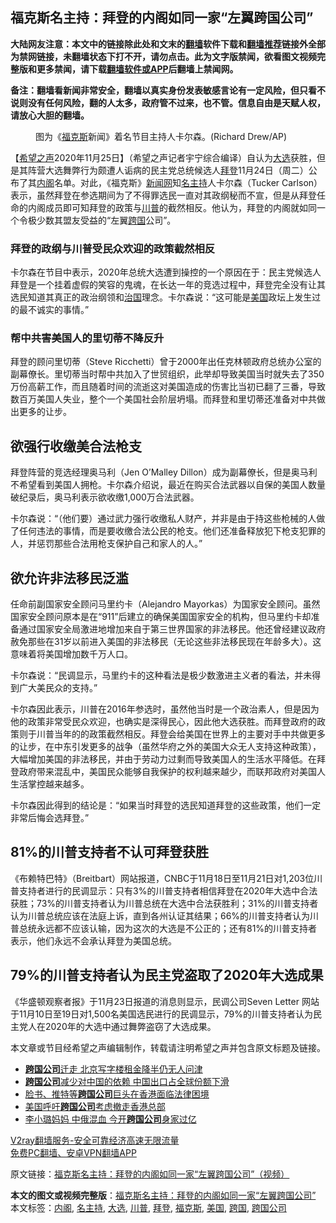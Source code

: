  <h2>福克斯名主持：拜登的内阁如同一家“左翼跨国公司”</h2> <p class="notice"><b>大陆网友注意：本文中的链接除此处和文末的<a href="https://github.com/bannedbook/fanqiang" >翻墙</a>软件下载和<a href="https://github.com/killgcd/justmysocks/blob/master/README.md">翻墙推荐</a>链接外全部为禁网链接，未翻墙状态下打不开，请勿点击。此为文字版禁闻，欲看图文视频完整版和更多禁闻，请下载<a href="https://github.com/bannedbook/fanqiang">翻墙软件或APP</a>后翻墙上禁闻网。</p><p>备注：翻墙看新闻非常安全，翻墙以真实身份发表敏感言论有一定风险，但只看不说则没有任何风险，翻的人太多，政府管不过来，也不管。信息自由是天赋人权，请放心大胆的翻墙。</b></p>  <div class="entry"> <figure><figcaption>图为《<a href="https://www.bannedbook.org/bnews/tag/%e7%a6%8f%e5%85%8b%e6%96%af/" class="st_tag internal_tag" rel="tag" title="标签 福克斯 下的日志">福克斯</a>新闻》着名节目主持人卡尔森。(Richard Drew/AP) </figcaption></figure> <p>【<span class='wp_keywordlink_affiliate'><a href="https://www.soundofhope.org" title="希望之声" target="_blank">希望之声</a></span>2020年11月25日】（希望之声记者宇宁综合编译）自认为<a href="https://www.bannedbook.org/bnews/tag/%e5%a4%a7%e9%80%89/" class="st_tag internal_tag" rel="tag" title="标签 大选 下的日志">大选</a>获胜，但是其阵营大选舞弊行为颇遭人诟病的民主党总统候选人<a href="https://www.bannedbook.org/bnews/tag/%e6%8b%9c%e7%99%bb/" class="st_tag internal_tag" rel="tag" title="标签 拜登 下的日志">拜登</a>11月24日（周二）公布了其<a href="https://www.bannedbook.org/bnews/tag/%E5%86%85%E9%98%81/" class="st_tag internal_tag" rel="tag" title="标签 内阁 下的日志">内阁</a>名单。对此，《福克斯》<span class='wp_keywordlink_affiliate'><a href="https://www.bannedbook.org/" title="新闻网">新闻网</a></span>知<a href="https://www.bannedbook.org/bnews/tag/%E5%90%8D%E4%B8%BB%E6%8C%81/" class="st_tag internal_tag" rel="tag" title="标签 名主持 下的日志">名主持</a>人卡尔森（Tucker Carlson）表示，虽然拜登在参选期间为了不得罪选民一直对其政纲秘而不宣，但是从拜登任命的内阁成员即可知拜登的政策与<a href="https://www.bannedbook.org/bnews/tag/%e5%b7%9d%e6%99%ae/" class="st_tag internal_tag" rel="tag" title="标签 川普 下的日志">川普</a>的截然相反。他认为，拜登的内阁就如同一个令极少数其盟友受益的“左翼<a href="https://www.bannedbook.org/bnews/tag/%E8%B7%A8%E5%9B%BD/" class="st_tag internal_tag" rel="tag" title="标签 跨国 下的日志">跨国</a>公司”。</p> <p></p> <h3>拜登的政纲与川普受民众欢迎的政策截然相反</h3> <p>卡尔森在节目中表示，2020年总统大选遭到操控的一个原因在于：民主党候选人拜登是一个挂着虚假的笑容的鬼魂，在长达一年的竞选过程中，拜登完全没有让其选民知道其真正的政治纲领和<span class='wp_keywordlink'><a href="https://www.bannedbook.org/forum24/topic8925.html" title="《治国大道》" target="_blank">治国</a></span>理念。卡尔森说：“这可能是<a href="https://www.bannedbook.org/bnews/tag/%e7%be%8e%e5%9b%bd/" class="st_tag internal_tag" rel="tag" title="标签 美国 下的日志">美国</a>政坛上发生过的最不诚实的事情。”</p>  <h3>帮中共害美国人的里切蒂不降反升</h3> <p>拜登的顾问里切蒂（Steve Ricchetti）曾于2000年出任克林顿政府总统办公室的副幕僚长。里切蒂当时帮中共加入了世贸组织，此举却导致美国当时就失去了350万份高薪工作，而且随着时间的流逝这对美国造成的伤害比当初已翻了三番，导致数百万美国人失业，整个一个美国社会阶层坍塌。而拜登和里切蒂还准备对中共做出更多的让步。</p> <h2>欲强行收缴美合法枪支</h2> <p>拜登阵营的竞选经理奥马利（Jen O’Malley Dillon）成为副幕僚长，但是奥马利不希望看到美国人拥枪。卡尔森介绍说，最近在购买合法武器以自保的美国人数量破纪录后，奥马利表示欲收缴1,000万合法武器。</p> <p>卡尔森说：“（他们要）通过武力强行收缴私人财产，并非是由于持这些枪械的人做了任何违法的事情，而是要收缴合法公民的枪支。他们还准备释放犯下枪支犯罪的人，并惩罚那些合法用枪支保护自己和家人的人。”</p>  <h2>欲允许非法移民泛滥</h2> <p>任命前副国家安全顾问马里约卡（Alejandro Mayorkas）为国家安全顾问。虽然国家安全顾问原本是在“911”后建立的确保美国国家安全的机构，但马里约卡却准备通过国家安全局激进地增加来自于第三世界国家的非法移民。他还曾经建议政府赦免那些在31岁以前进入美国的非法移民（无论这些非法移民现在年龄多大）。这意味着将美国增加数千万人口。</p> <p>卡尔森说：“民调显示，马里约卡的这种看法是极少数激进主义者的看法，并未得到广大美民众的支持。”</p> <p>卡尔森因此表示，川普在2016年参选时，虽然他当时是一个政治素人，但是因为他的政策非常受民众欢迎，也确实是深得民心，因此他大选获胜。而拜登政府的政策则于川普当年的的政策截然相反。拜登会给美国在世界上的主要对手中共做更多的让步，在中东引发更多的战争（虽然华府之外的美国大众无人支持这种政策），大幅增加美国的非法移民，并由于劳动力过剩而导致美国人的生活水平降低。在拜登政府带来混乱中，美国民众能够自我保护的权利越来越少，而联邦政府对美国人生活掌控越来越多。</p>  <p>卡尔森因此得到的结论是：“如果当时拜登的选民知道拜登的这些政策，他们一定非常后悔会选拜登。”</p> <h2>81%的川普支持者不认可拜登获胜</h2> <p>《布赖特巴特》（Breitbart）网站报道，CNBC于11月18日至11月21日对1,203位川普支持者进行的民调显示：只有3%的川普支持者相信拜登在2020年大选中合法获胜；73%的川普支持者认为川普总统在大选中合法获胜利；31%的川普支持者认为川普总统应该在法庭上诉，直到各州认证其结果；66%的川普支持者认为川普总统永远都不应该认输，因为这次的大选是不公正的；还有81%的川普支持者表示，他们永远不会承认拜登为美国总统。</p> <h2>79%的川普支持者认为民主党盗取了2020年大选成果</h2> <p>《华盛顿观察者报》于11月23日报道的消息则显示，民调公司Seven Letter 网站于11月10日至19日对1,500名美国选民进行的民调显示，79%的川普支持者认为民主党人在2020年的大选中通过舞弊盗窃了大选成果。</p>  <p>本文章或节目经希望之声编辑制作，转载请注明希望之声并包含原文标题及链接。</p> <ul class='op-related-articles' title='相关阅读'> <li><a href='https://www.bannedbook.org/bnews/cnnews/20200819/1382543.html' target='_blank'><b>跨国公司</b>迁走 北京写字楼租金降半仍无人问津</a></li> <li><a href='https://www.bannedbook.org/bnews/comments/20200819/1382318.html' target='_blank'><b>跨国公司</b>减少对中国的依赖 中国出口占全球份额下滑</a></li> <li><a href='https://www.bannedbook.org/bnews/headline/20200713/1359868.html' target='_blank'>脸书、推特等<b>跨国公司</b>巨头在香港面临法律困境</a></li> <li><a href='https://www.bannedbook.org/bnews/cnnews/hknews/20200702/1354577.html' target='_blank'>美国呼吁<b>跨国公司</b>考虑撤走香港总部</a></li> <li><a href='https://www.bannedbook.org/bnews/yule/20191215/1241391.html' target='_blank'>李小璐妈妈 中俄混血 今开<b>跨国公司</b>身家过亿</a></li> </ul> <p class="texttj"> <a href="https://www.bannedbook.org/forum23/topic22702.html" target="_blank">V2ray翻墙服务-安全可靠经济高速无限流量</a><br/> <a href="https://github.com/bannedbook/fanqiang/wiki/%E7%A6%81%E9%97%BB%E7%BD%91%E5%AE%89%E5%8D%93%E7%BF%BB%E5%A2%99%E6%96%B0%E9%97%BBAPP" target="_blank">免费PC翻墙、安卓VPN翻墙APP</a></p><p>原文链接：<a class="src_link"  href="https://www.soundofhope.org/post/446590" target="_blank">福克斯名主持：拜登的内阁如同一家“左翼跨国公司”（视频）</a></p><a name='sharetosocial'></a>       <div><b>本文的图文或视频完整版</b>：<a href='https://www.bannedbook.org/bnews/comments/20201125/1436961.html'>福克斯名主持：拜登的内阁如同一家“左翼跨国公司”</a></div>  </div><!--END ENTRY--> <div class="postfooter"> <div>本文标签：<a href="https://www.bannedbook.org/bnews/tag/%E5%86%85%E9%98%81/" rel="tag">内阁</a>, <a href="https://www.bannedbook.org/bnews/tag/%E5%90%8D%E4%B8%BB%E6%8C%81/" rel="tag">名主持</a>, <a href="https://www.bannedbook.org/bnews/tag/%e5%a4%a7%e9%80%89/" rel="tag">大选</a>, <a href="https://www.bannedbook.org/bnews/tag/%e5%b7%9d%e6%99%ae/" rel="tag">川普</a>, <a href="https://www.bannedbook.org/bnews/tag/%e6%8b%9c%e7%99%bb/" rel="tag">拜登</a>, <a href="https://www.bannedbook.org/bnews/tag/%e7%a6%8f%e5%85%8b%e6%96%af/" rel="tag">福克斯</a>, <a href="https://www.bannedbook.org/bnews/tag/%e7%be%8e%e5%9b%bd/" rel="tag">美国</a>, <a href="https://www.bannedbook.org/bnews/tag/%E8%B7%A8%E5%9B%BD/" rel="tag">跨国</a>, <a href="https://www.bannedbook.org/bnews/tag/%E8%B7%A8%E5%9B%BD%E5%85%AC%E5%8F%B8/" rel="tag">跨国公司</a></div>  </div><!--END POSTFOOTER--> 
